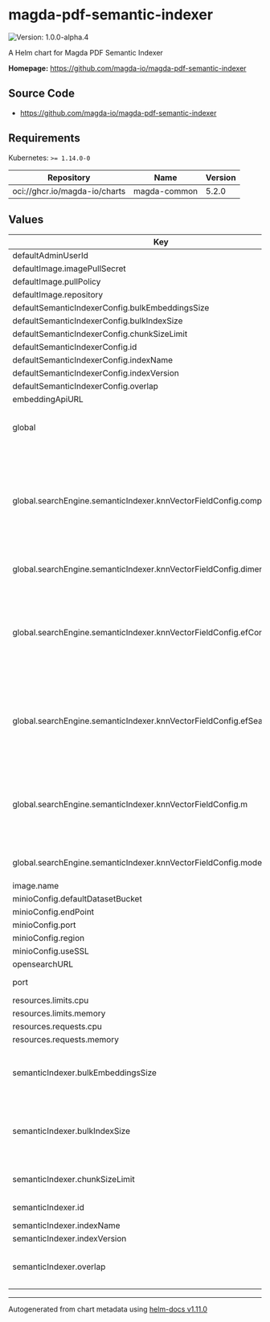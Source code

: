 # magda-pdf-semantic-indexer

![Version: 1.0.0-alpha.4](https://img.shields.io/badge/Version-1.0.0--alpha.4-informational?style=flat-square)

A Helm chart for Magda PDF Semantic Indexer

**Homepage:** <https://github.com/magda-io/magda-pdf-semantic-indexer>

## Source Code

* <https://github.com/magda-io/magda-pdf-semantic-indexer>

## Requirements

Kubernetes: `>= 1.14.0-0`

| Repository | Name | Version |
|------------|------|---------|
| oci://ghcr.io/magda-io/charts | magda-common | 5.2.0 |

## Values

| Key | Type | Default | Description |
|-----|------|---------|-------------|
| defaultAdminUserId | string | `"00000000-0000-4000-8000-000000000000"` |  |
| defaultImage.imagePullSecret | bool | `false` |  |
| defaultImage.pullPolicy | string | `"IfNotPresent"` |  |
| defaultImage.repository | string | `"ghcr.io/magda-io"` |  |
| defaultSemanticIndexerConfig.bulkEmbeddingsSize | int | `1` |  |
| defaultSemanticIndexerConfig.bulkIndexSize | int | `50` |  |
| defaultSemanticIndexerConfig.chunkSizeLimit | int | `512` |  |
| defaultSemanticIndexerConfig.id | string | `"pdf-semantic-indexer"` |  |
| defaultSemanticIndexerConfig.indexName | string | `"semantic-index"` |  |
| defaultSemanticIndexerConfig.indexVersion | int | `1` |  |
| defaultSemanticIndexerConfig.overlap | int | `50` |  |
| embeddingApiURL | string | `"http://magda-embedding-api"` |  |
| global | object | `{"image":{},"rollingUpdate":{},"searchEngine":{"defaultDatasetBucket":"magda-datasets","semanticIndexer":{"indexName":null,"indexVersion":null,"knnVectorFieldConfig":{"compressionLevel":"32x","dimension":768,"efConstruction":100,"efSearch":100,"m":16,"mode":"on_disk","spaceType":"l2"},"numberOfReplicas":0,"numberOfShards":1}}}` | only for providing appropriate default value for helm lint |
| global.searchEngine.semanticIndexer.knnVectorFieldConfig.compressionLevel | string | `"32x"` | The compression_level mapping parameter selects a quantization encoder that reduces vector memory consumption by the given factor. |
| global.searchEngine.semanticIndexer.knnVectorFieldConfig.dimension | int | `768` | Dimension of the embedding vectors. |
| global.searchEngine.semanticIndexer.knnVectorFieldConfig.efConstruction | int | `100` | Similar to efSearch but used during index construction. Higher values improve search quality but increase index build time. |
| global.searchEngine.semanticIndexer.knnVectorFieldConfig.efSearch | int | `100` | The size of the candidate queue during search. Larger values may improve search quality but increase search latency. |
| global.searchEngine.semanticIndexer.knnVectorFieldConfig.m | int | `16` | The maximum number of graph edges per vector. Higher values increase memory usage but may improve search quality. |
| global.searchEngine.semanticIndexer.knnVectorFieldConfig.mode | string | `"on_disk"` | Vector workload mode: `on_disk` or `in_memory`. |
| image.name | string | `"magda-pdf-semantic-indexer"` |  |
| minioConfig.defaultDatasetBucket | string | `""` |  |
| minioConfig.endPoint | string | `"magda-minio"` |  |
| minioConfig.port | int | `9000` |  |
| minioConfig.region | string | `""` |  |
| minioConfig.useSSL | bool | `false` |  |
| opensearchURL | string | `"http://opensearch:9200"` |  |
| port | int | `6305` | Service port configuration |
| resources.limits.cpu | string | `"500m"` |  |
| resources.limits.memory | string | `"512Mi"` |  |
| resources.requests.cpu | string | `"100m"` |  |
| resources.requests.memory | string | `"200Mi"` |  |
| semanticIndexer.bulkEmbeddingsSize | int | `nil` | number of string we request embedding api to process in one request |
| semanticIndexer.bulkIndexSize | int | `nil` | Number of documents we send to OpenSearch for bulk processing in a single request |
| semanticIndexer.chunkSizeLimit | int | `nil` | The maximum number of tokens in a single chunk. |
| semanticIndexer.id | string | `nil` | Semantic indexer ID |
| semanticIndexer.indexName | string | `nil` | index name |
| semanticIndexer.indexVersion | int | `nil` | index version |
| semanticIndexer.overlap | int | `nil` | The number of overlapping tokens between chunks. |

----------------------------------------------
Autogenerated from chart metadata using [helm-docs v1.11.0](https://github.com/norwoodj/helm-docs/releases/v1.11.0)
